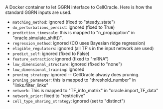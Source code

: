 A Docker container to let GGRN interface to CellOracle. Here is how the standard GGRN inputs are used. 

- `matching_method`: ignored (fixed to "steady_state")
- `do_perturbations_persist`: ignored (fixed to True)
- `prediction_timescale`: this is mapped to "n_propagation" in "oracle.simulate_shift()".
- `regression_method`: ignored (CO uses Bayesian ridge regression)
- `eligible_regulators`: ignored (all TF's in the input network are used)
- `predict_self`: ignored (fixed to False)
- `feature_extraction`: ignored (fixed to "mRNA")
- `low_dimensional_structure`: ignored (fixed to "none")
- `low_dimensional_training`: ignored 
- `pruning_strategy`: ignored -- CellOracle alwasy does pruning.
- `pruning_parameter`: this is mapped to "threshold_number" in "links.filter_links"
- `network`: This is mapped to "TF_info_matrix" in "oracle.import_TF_data"
- `network_prior`: fixed to "restrictive"
- `cell_type_sharing_strategy`: ignored (set to "distinct")